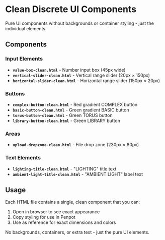 # Clean Discrete UI Components

Pure UI components without backgrounds or container styling - just the individual elements.

## Components

### Input Elements
- **`value-box-clean.html`** - Number input box (45px wide)
- **`vertical-slider-clean.html`** - Vertical range slider (20px × 150px)  
- **`horizontal-slider-clean.html`** - Horizontal range slider (150px × 20px)

### Buttons
- **`complex-button-clean.html`** - Red gradient COMPLEX button
- **`basic-button-clean.html`** - Green gradient BASIC button
- **`torus-button-clean.html`** - Green TORUS button
- **`library-button-clean.html`** - Green LIBRARY button

### Areas
- **`upload-dropzone-clean.html`** - File drop zone (230px × 80px)

### Text Elements
- **`lighting-title-clean.html`** - "LIGHTING" title text
- **`ambient-light-title-clean.html`** - "AMBIENT LIGHT" label text

## Usage

Each HTML file contains a single, clean component that you can:
1. Open in browser to see exact appearance
2. Copy styling for use in Penpot
3. Use as reference for exact dimensions and colors

No backgrounds, containers, or extra text - just the pure UI elements.